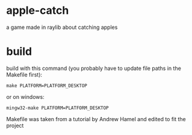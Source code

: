 # apple-catch
a game made in raylib about catching apples

# build
build with this command (you probably have to update file paths in the Makefile first):
```
make PLATFORM=PLATFORM_DESKTOP
```
or on windows:
```
mingw32-make PLATFORM=PLATFORM_DESKTOP
```

Makefile was taken from a tutorial by Andrew Hamel and edited to fit the project
